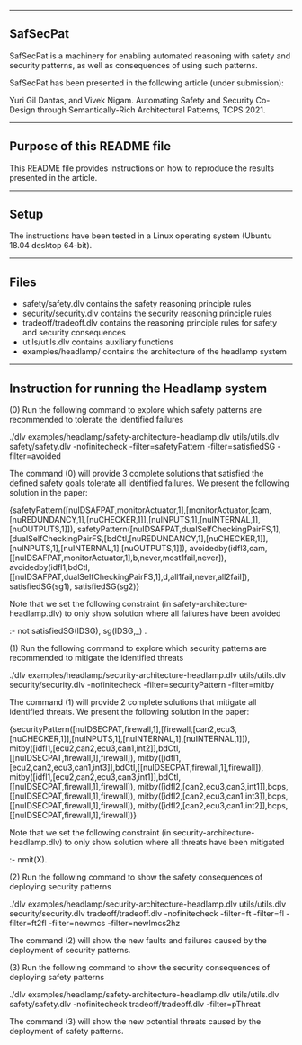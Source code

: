 -----------------------------------------------------------------
SafSecPat
-----------------------------------------------------------------
SafSecPat is a machinery for enabling automated reasoning with safety and security patterns, as well as consequences of using such patterns.

SafSecPat has been presented in the following article (under submission):

Yuri Gil Dantas, and Vivek Nigam. Automating Safety and Security Co-Design through Semantically-Rich Architectural Patterns, TCPS 2021.

-----------------------------------------------------------------
Purpose of this README file
-----------------------------------------------------------------
This README file provides instructions on how to reproduce the results presented in the article. 

-----------------------------------------------------------------
Setup
-----------------------------------------------------------------
The instructions have been tested in a Linux operating system (Ubuntu 18.04 desktop 64-bit).

-----------------------------------------------------------------
Files
-----------------------------------------------------------------
- safety/safety.dlv contains the safety reasoning principle rules
- security/security.dlv contains the security reasoning principle rules
- tradeoff/tradeoff.dlv contains the reasoning principle rules for safety and security consequences
- utils/utils.dlv contains auxiliary functions 
- examples/headlamp/ contains the architecture of the headlamp system

-----------------------------------------------------------------
Instruction for running the Headlamp system
-----------------------------------------------------------------
(0) Run the following command to explore which safety patterns are recommended to tolerate the identified failures

./dlv examples/headlamp/safety-architecture-headlamp.dlv utils/utils.dlv safety/safety.dlv -nofinitecheck -filter=safetyPattern -filter=satisfiedSG -filter=avoided

The command (0) will provide 3 complete solutions that satisfied the defined safety goals tolerate all identified failures. We present the following solution in the paper:

{safetyPattern([nuIDSAFPAT,monitorActuator,1],[monitorActuator,[cam,[nuREDUNDANCY,1],[nuCHECKER,1]],[nuINPUTS,1],[nuINTERNAL,1],[nuOUTPUTS,1]]), safetyPattern([nuIDSAFPAT,dualSelfCheckingPairFS,1],[dualSelfCheckingPairFS,[bdCtl,[nuREDUNDANCY,1],[nuCHECKER,1]],[nuINPUTS,1],[nuINTERNAL,1],[nuOUTPUTS,1]]), avoidedby(idfl3,cam,[[nuIDSAFPAT,monitorActuator,1],b,never,most1fail,never]), avoidedby(idfl1,bdCtl,[[nuIDSAFPAT,dualSelfCheckingPairFS,1],d,all1fail,never,all2fail]), satisfiedSG(sg1), satisfiedSG(sg2)}

Note that we set the following constraint (in safety-architecture-headlamp.dlv) to only show solution where all failures have been avoided

:- not satisfiedSG(IDSG), sg(IDSG,_) .

(1) Run the following command to explore which security patterns are recommended to mitigate the identified threats

./dlv examples/headlamp/security-architecture-headlamp.dlv utils/utils.dlv security/security.dlv -nofinitecheck -filter=securityPattern -filter=mitby

The command (1) will provide 2 complete solutions that mitigate all identified threats. We present the following solution in the paper: 

{securityPattern([nuIDSECPAT,firewall,1],[firewall,[can2,ecu3,[nuCHECKER,1]],[nuINPUTS,1],[nuINTERNAL,1],[nuINTERNAL,1]]), mitby([idfl1,[ecu2,can2,ecu3,can1,int2]],bdCtl,[[nuIDSECPAT,firewall,1],firewall]), mitby([idfl1,[ecu2,can2,ecu3,can1,int3]],bdCtl,[[nuIDSECPAT,firewall,1],firewall]), mitby([idfl1,[ecu2,can2,ecu3,can3,int1]],bdCtl,[[nuIDSECPAT,firewall,1],firewall]), mitby([idfl2,[can2,ecu3,can3,int1]],bcps,[[nuIDSECPAT,firewall,1],firewall]), mitby([idfl2,[can2,ecu3,can1,int3]],bcps,[[nuIDSECPAT,firewall,1],firewall]), mitby([idfl2,[can2,ecu3,can1,int2]],bcps,[[nuIDSECPAT,firewall,1],firewall])}


Note that we set the following constraint (in security-architecture-headlamp.dlv) to only show solution where all threats have been mitigated

:- nmit(X).

(2) Run the following command to show the safety consequences of deploying security patterns

./dlv examples/headlamp/security-architecture-headlamp.dlv utils/utils.dlv security/security.dlv tradeoff/tradeoff.dlv -nofinitecheck -filter=ft -filter=fl -filter=ft2fl -filter=newmcs -filter=newlmcs2hz

The command (2) will show the new faults and failures caused by the deployment of security patterns.

(3) Run the following command to show the security consequences of deploying safety patterns

./dlv examples/headlamp/safety-architecture-headlamp.dlv utils/utils.dlv safety/safety.dlv -nofinitecheck tradeoff/tradeoff.dlv -filter=pThreat

The command (3) will show the new potential threats caused by the deployment of safety patterns.

